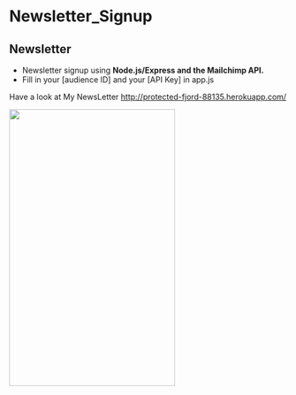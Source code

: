 # Newsletter_Signup
## Newsletter 


- Newsletter signup using <b>Node.js/Express and the Mailchimp API. </b>
- Fill in your [audience ID] and your [API Key] in app.js

Have a look at My NewsLetter http://protected-fjord-88135.herokuapp.com/



<img src="https://user-images.githubusercontent.com/55937021/106479108-f36dcf80-64cf-11eb-8ff8-a76b28602272.png" width="300" height="500">
